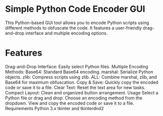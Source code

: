 # Simple Python Code Encoder GUI
This Python-based GUI tool allows you to encode Python scripts using different methods to obfuscate the code. It features a user-friendly drag-and-drop interface and multiple encoding options.

# Features
Drag-and-Drop Interface: Easily select Python files.
Multiple Encoding Methods:
Base64: Standard Base64 encoding.
marshal: Serialize Python objects.
zlib: Compress scripts using zlib.
ALL: Combine marshal, zlib, and Base64 for maximum obfuscation.
Copy & Save: Quickly copy the encoded code or save it to a file.
Clear Text: Reset the text area for new tasks.
Compact Layout: Clean and organized button arrangement.
Usage
Select a Python file or drag and drop.
Choose an encoding method from the dropdown.
View and copy the encoded code or save it to a file.
Requirements
Python 3.x
tkinter and tkinterdnd2
